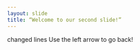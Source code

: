 ```yaml
---
layout: slide
title: “Welcome to our second slide!”
---
```

changed lines
Use the left arrow to go back!
